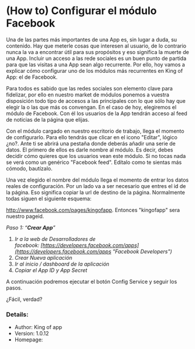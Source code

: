 # **(How to) Configurar el módulo Facebook**

Una de las partes más importantes de una App es, sin lugar a duda, su contenido. Hay que meterle cosas que interesen al usuario, de lo contrario nunca la va a encontrar útil para sus propósitos y eso significa la muerte de una App. Incluir un acceso a las rede sociales es un buen punto de partida para que las visitas a una App sean algo recurrente. Por ello, hoy vamos a explicar cómo configurar uno de los módulos más recurrentes en King of App: el de Facebook.

Para todos es sabido que las redes sociales son elemento clave para fidelizar, por ello en nuestro market de módulos ponemos a vuestra disposición todo tipo de accesos a las principales con lo que sólo hay que elegir la o las que más os convengan. En el caso de hoy, elegiremos el módulo de Facebook. Con él los usuarios de la App tendrán acceso al feed de noticias de la página que elijas.

Con el módulo cargado en nuestro escritorio de trabajo, llega el momento de configurarlo. Para ello tendrás que clicar en el icono "Editar", lógico ¿no?. Ante ti se abrirá una pestaña donde deberás añadir una serie de datos. El primero de ellos es darle nombre al módulo. Es decir, debes decidir cómo quieres que los usuarios vean este módulo. Si no tocas nada se verá como un genérico "Facebook feed". Edítalo como te sientas más cómodo, bautízalo.

Una vez elegido el nombre del módulo llega el momento de entrar los datos reales de configuración. Por un lado va a ser necesario que entres el id de la página. Eso significa copiar la url de destino de la página. Normalmente todas siguen el siguiente esquema:

http://www.facebook.com/pages/kingofapp. Entonces "kingofapp" sera nuestro pageid.


_Paso 1: “**Crear App**”_

1.  _Ir a la web de Desarrolladores de facebook: [https://developers.facebook.com/apps](https://developers.facebook.com/apps "Facebook Developers")_
2.  _Crear Nueva aplicación_
3.  _Ir al inicio / dashboard de la aplicación_
4.  _Copiar el App ID y App Secret_

A continuación podremos ejecutar el botón Config Service y seguir los pasos.


¿Fácil, verdad?

### Details:

- Author: King of app
- Version: 1.0.12
- Homepage:
